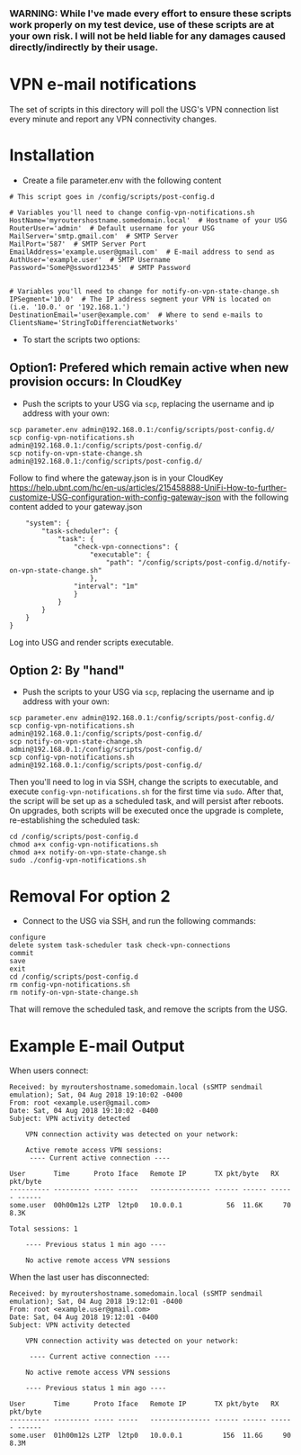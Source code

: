 ### WARNING: While I've made every effort to ensure these scripts work properly on my test device, use of these scripts are at your own risk. I will not be held liable for any damages caused directly/indirectly by their usage.

# VPN e-mail notifications

The set of scripts in this directory will poll the USG's VPN connection list every minute and report any VPN connectivity changes.

# Installation
- Create a file parameter.env with the following content
```
# This script goes in /config/scripts/post-config.d

# Variables you'll need to change config-vpn-notifications.sh
HostName='myroutershostname.somedomain.local'  # Hostname of your USG
RouterUser='admin'  # Default username for your USG
MailServer='smtp.gmail.com'  # SMTP Server
MailPort='587'  # SMTP Server Port
EmailAddress='example.user@gmail.com'  # E-mail address to send as
AuthUser='example.user'  # SMTP Username
Password='SomeP@ssword12345'  # SMTP Password


# Variables you'll need to change for notify-on-vpn-state-change.sh
IPSegment='10.0'  # The IP address segment your VPN is located on (i.e. '10.0.' or '192.168.1.')
DestinationEmail='user@example.com'  # Where to send e-mails to
ClientsName='StringToDifferenciatNetworks'
```

- To start the scripts two options:

## Option1: Prefered which remain active when new provision occurs: In CloudKey
- Push the scripts to your USG via `scp`, replacing the username and ip address with your own:
```
scp parameter.env admin@192.168.0.1:/config/scripts/post-config.d/
scp config-vpn-notifications.sh admin@192.168.0.1:/config/scripts/post-config.d/
scp notify-on-vpn-state-change.sh admin@192.168.0.1:/config/scripts/post-config.d/
```

Follow to find where the gateway.json is in your CloudKey https://help.ubnt.com/hc/en-us/articles/215458888-UniFi-How-to-further-customize-USG-configuration-with-config-gateway-json 
with the following content added to your gateway.json
```{
	"system": {
		"task-scheduler": {
			"task": {
				"check-vpn-connections": {
					"executable": {
						"path": "/config/scripts/post-config.d/notify-on-vpn-state-change.sh"
					},
				"interval": "1m"
				}
			}
		}
	}
}
```
Log into USG and render scripts executable.

## Option 2: By "hand"
- Push the scripts to your USG via `scp`, replacing the username and ip address with your own:
```
scp parameter.env admin@192.168.0.1:/config/scripts/post-config.d/
scp config-vpn-notifications.sh admin@192.168.0.1:/config/scripts/post-config.d/
scp notify-on-vpn-state-change.sh admin@192.168.0.1:/config/scripts/post-config.d/
scp config-vpn-notifications.sh admin@192.168.0.1:/config/scripts/post-config.d/
```
Then you'll need to log in via SSH, change the scripts to executable, and execute `config-vpn-notifications.sh` for the first time via `sudo`.  After that, the script will be set up as a scheduled task, and will persist after reboots.  On upgrades, both scripts will be executed once the upgrade is complete, re-establishing the scheduled task:
```
cd /config/scripts/post-config.d
chmod a+x config-vpn-notifications.sh
chmod a+x notify-on-vpn-state-change.sh
sudo ./config-vpn-notifications.sh
```

# Removal For option 2
- Connect to the USG via SSH, and run the following commands:
```
configure
delete system task-scheduler task check-vpn-connections
commit
save
exit
cd /config/scripts/post-config.d
rm config-vpn-notifications.sh
rm notify-on-vpn-state-change.sh
```

That will remove the scheduled task, and remove the scripts from the USG.


# Example E-mail Output

When users connect:

```
Received: by myroutershostname.somedomain.local (sSMTP sendmail emulation); Sat, 04 Aug 2018 19:10:02 -0400
From: root <example.user@gmail.com>
Date: Sat, 04 Aug 2018 19:10:02 -0400
Subject: VPN activity detected

    VPN connection activity was detected on your network:

    Active remote access VPN sessions:
     ---- Current active connection ----

User       Time      Proto Iface   Remote IP       TX pkt/byte   RX pkt/byte  
---------- --------- ----- -----   --------------- ------ ------ ------ ------
some.user  00h00m12s L2TP  l2tp0   10.0.0.1           56  11.6K     70   8.3K

Total sessions: 1

    ---- Previous status 1 min ago ----

    No active remote access VPN sessions
```

When the last user has disconnected:
```
Received: by myroutershostname.somedomain.local (sSMTP sendmail emulation); Sat, 04 Aug 2018 19:12:01 -0400
From: root <example.user@gmail.com>
Date: Sat, 04 Aug 2018 19:12:01 -0400
Subject: VPN activity detected

    VPN connection activity was detected on your network:

     ---- Current active connection ----

    No active remote access VPN sessions

    ---- Previous status 1 min ago ----

User       Time      Proto Iface   Remote IP       TX pkt/byte   RX pkt/byte  
---------- --------- ----- -----   --------------- ------ ------ ------ ------
some.user  01h00m12s L2TP  l2tp0   10.0.0.1          156  11.6G     90   8.3M

```
